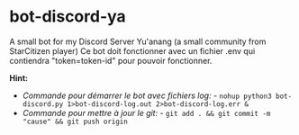 # bot-discord-ya

A small bot for my Discord Server Yu'anang (a small community from StarCitizen player)
Ce bot doit fonctionner avec un fichier .env qui contiendra "token=token-id" pour pouvoir fonctionner.

**__Hint:__**
 - *Commande pour démarrer le bot avec fichiers log:*
		 - `nohup python3 bot-discord.py 1>bot-discord-log.out 2>bot-discord-log.err &`
 - *Commande pour mettre à jour le git:*
		 - `git add . && git commit -m "cause" && git push origin`